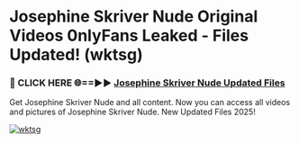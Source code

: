 # Josephine Skriver Nude Original Videos 0nlyFans Leaked - Files Updated! (wktsg)

<h3>🔴 CLICK HERE 🌐==►► <a href="https://tinyurl.com/5h6xmrr3" rel="nofollow">Josephine Skriver Nude Updated Files</a></h3>

Get Josephine Skriver Nude and all content. Now you can access all videos and pictures of Josephine Skriver Nude. New Updated Files 2025!

[![wktsg](https://i.imgur.com/KVD873Z.gif)](https://tinyurl.com/5h6xmrr3)
